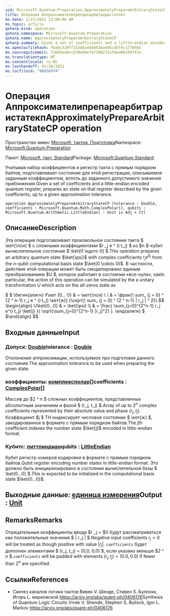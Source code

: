 ```yaml
---
uid: Microsoft.Quantum.Preparation.ApproximatelyPrepareArbitraryStateCP
title: Операция Аппроксимателипрепареарбитраристатекп
ms.date: 1/23/2021 12:00:00 AM
ms.topic: article
qsharp.kind: operation
qsharp.namespace: Microsoft.Quantum.Preparation
qsharp.name: ApproximatelyPrepareArbitraryStateCP
qsharp.summary: Given a set of coefficients and a little-endian encoded quantum register, prepares an state on that register described by the given coefficients, up to a given approximation tolerance.
ms.openlocfilehash: fbabc320ff153dbceb4453bad95cd5f4c1776583
ms.sourcegitcommit: 71605ea9cc630e84e7ef29027e1f0ea06299747e
ms.translationtype: MT
ms.contentlocale: ru-RU
ms.lasthandoff: 01/26/2021
ms.locfileid: "98856974"
---
```

# <a name="approximatelypreparearbitrarystatecp-operation"></a><span data-ttu-id="27bee-102">Операция Аппроксимателипрепареарбитраристатекп</span><span class="sxs-lookup"><span data-stu-id="27bee-102">ApproximatelyPrepareArbitraryStateCP operation</span></span>

<span data-ttu-id="27bee-103">Пространство имен: [Microsoft. тактов. Подготовка](xref:Microsoft.Quantum.Preparation)</span><span class="sxs-lookup"><span data-stu-id="27bee-103">Namespace: [Microsoft.Quantum.Preparation](xref:Microsoft.Quantum.Preparation)</span></span>

<span data-ttu-id="27bee-104">Пакет: [Microsoft. такт. Standard](https://nuget.org/packages/Microsoft.Quantum.Standard)</span><span class="sxs-lookup"><span data-stu-id="27bee-104">Package: [Microsoft.Quantum.Standard](https://nuget.org/packages/Microsoft.Quantum.Standard)</span></span>


<span data-ttu-id="27bee-105">Учитывая набор коэффициентов и регистр такта с прямым порядком байтов, подготавливает состояние для этой регистрации, описываемое заданным коэффициентом, вплоть до заданного допустимого значения приближения.</span><span class="sxs-lookup"><span data-stu-id="27bee-105">Given a set of coefficients and a little-endian encoded quantum register, prepares an state on that register described by the given coefficients, up to a given approximation tolerance.</span></span>

```qsharp
operation ApproximatelyPrepareArbitraryStateCP (tolerance : Double, coefficients : Microsoft.Quantum.Math.ComplexPolar[], qubits : Microsoft.Quantum.Arithmetic.LittleEndian) : Unit is Adj + Ctl
```


## <a name="description"></a><span data-ttu-id="27bee-106">Описание</span><span class="sxs-lookup"><span data-stu-id="27bee-106">Description</span></span>

<span data-ttu-id="27bee-107">Эта операция подготавливает произвольное состояние такта $ \кет{\пси} $ с сложными коэффициентами $r _j e ^ {i t_j} $ из $n $-кубит вычислительное состояние $ \ket{0 \кдотс 0} $.</span><span class="sxs-lookup"><span data-stu-id="27bee-107">This operation prepares an arbitrary quantum state $\ket{\psi}$ with complex coefficients $r_j e^{i t_j}$ from the $n$-qubit computational basis state $\ket{0 \cdots 0}$.</span></span>
<span data-ttu-id="27bee-108">В частности, действие этой операции может быть смоделировано единым преобразованием $U $, которое работает в состоянии «все-нули», как</span><span class="sxs-lookup"><span data-stu-id="27bee-108">In particular, the action of this operation can be simulated by the a unitary transformation $U$ which acts on the all-zeros state as</span></span>

<span data-ttu-id="27bee-109">$ $ \бегин{алигн} У\кет {0... 0} & = \кет{\пси} \\ \\ & = \фрак{\ sum_ {j = 0} ^ {2 ^ n-1} r_j e ^ {i t_j} \кет{ж}} {\скрт{\ sum_ {j = 0} ^ {2 ^ n-1} | r_j | ^ 2}}.</span><span class="sxs-lookup"><span data-stu-id="27bee-109">$$ \begin{align} U\ket{0...0} & = \ket{\psi} \\\\ & = \frac{ \sum_{j=0}^{2^n-1} r_j e^{i t_j} \ket{j} }{ \sqrt{\sum_{j=0}^{2^n-1} |r_j|^2} }.</span></span>
<span data-ttu-id="27bee-110">\енд{алигн} $ $</span><span class="sxs-lookup"><span data-stu-id="27bee-110">\end{align} $$</span></span>

## <a name="input"></a><span data-ttu-id="27bee-111">Входные данные</span><span class="sxs-lookup"><span data-stu-id="27bee-111">Input</span></span>

### <a name="tolerance--double"></a><span data-ttu-id="27bee-112">Допуск: [Double](xref:microsoft.quantum.lang-ref.double)</span><span class="sxs-lookup"><span data-stu-id="27bee-112">tolerance : [Double](xref:microsoft.quantum.lang-ref.double)</span></span>

<span data-ttu-id="27bee-113">Отклонение аппроксимации, используемое при подготовке данного состояния.</span><span class="sxs-lookup"><span data-stu-id="27bee-113">The approximation tolerance to be used when preparing the given state.</span></span>


### <a name="coefficients--complexpolar"></a><span data-ttu-id="27bee-114">коэффициенты: [комплексполар](xref:Microsoft.Quantum.Math.ComplexPolar)[]</span><span class="sxs-lookup"><span data-stu-id="27bee-114">coefficients : [ComplexPolar](xref:Microsoft.Quantum.Math.ComplexPolar)[]</span></span>

<span data-ttu-id="27bee-115">Массив до $2 ^ n $ сложных коэффициентов, представленных абсолютным значением и фазой $ (r_j, t_j) $.</span><span class="sxs-lookup"><span data-stu-id="27bee-115">Array of up to $2^n$ complex coefficients represented by their absolute value and phase $(r_j, t_j)$.</span></span> <span data-ttu-id="27bee-116">Коэффициент $j $ TH индексирует числовое состояние $ \кет{ж} $, закодированное в формате с прямым порядком байтов.</span><span class="sxs-lookup"><span data-stu-id="27bee-116">The $j$th coefficient indexes the number state $\ket{j}$ encoded in little-endian format.</span></span>


### <a name="qubits--littleendian"></a><span data-ttu-id="27bee-117">Кубитс: [литтлиндиан](xref:Microsoft.Quantum.Arithmetic.LittleEndian)</span><span class="sxs-lookup"><span data-stu-id="27bee-117">qubits : [LittleEndian](xref:Microsoft.Quantum.Arithmetic.LittleEndian)</span></span>

<span data-ttu-id="27bee-118">Кубит регистр номеров кодировки в формате с прямым порядком байтов.</span><span class="sxs-lookup"><span data-stu-id="27bee-118">Qubit register encoding number states in little-endian format.</span></span> <span data-ttu-id="27bee-119">Это должно быть инициализировано в состоянии вычислительной базы $ \ket{0...0} $.</span><span class="sxs-lookup"><span data-stu-id="27bee-119">This is expected to be initialized in the computational basis state $\ket{0...0}$.</span></span>



## <a name="output--unit"></a><span data-ttu-id="27bee-120">Выходные данные: [единица измерения](xref:microsoft.quantum.lang-ref.unit)</span><span class="sxs-lookup"><span data-stu-id="27bee-120">Output : [Unit](xref:microsoft.quantum.lang-ref.unit)</span></span>



## <a name="remarks"></a><span data-ttu-id="27bee-121">Remarks</span><span class="sxs-lookup"><span data-stu-id="27bee-121">Remarks</span></span>

<span data-ttu-id="27bee-122">Отрицательные коэффициенты ввода $r _j < $0 будут рассматриваться как положительные значения $ | r_j | $.</span><span class="sxs-lookup"><span data-stu-id="27bee-122">Negative input coefficients $r_j < 0$ will be treated as though positive with value $|r_j|$.</span></span> <span data-ttu-id="27bee-123">`coefficients` будет дополнен элементами $ (r_j, t_j) = (0,0, 0,0) $, если указано меньше $2 ^ n $.</span><span class="sxs-lookup"><span data-stu-id="27bee-123">`coefficients` will be padded with elements $(r_j, t_j) = (0.0, 0.0)$ if fewer than $2^n$ are specified.</span></span>

## <a name="references"></a><span data-ttu-id="27bee-124">Ссылки</span><span class="sxs-lookup"><span data-stu-id="27bee-124">References</span></span>

- <span data-ttu-id="27bee-125">Синтез каналов логики тактов Вивек V. Шенде, Стивен S. Буллокк, Игорь L. марковской https://arxiv.org/abs/quant-ph/0406176</span><span class="sxs-lookup"><span data-stu-id="27bee-125">Synthesis of Quantum Logic Circuits Vivek V. Shende, Stephen S. Bullock, Igor L. Markov https://arxiv.org/abs/quant-ph/0406176</span></span>